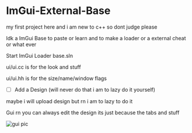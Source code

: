 # ImGui-External-Base
my first project here and i am new to c++ so dont judge please

Idk a ImGui Base to paste or learn and to make a loader or a external cheat or what ever

Start ImGui Loader base.sln

ui/ui.cc is for the look and stuff

ui/ui.hh is for the size/name/window flags

- [ ] Add a Design (will never do that i am to lazy do it yourself)

maybe i will upload design but rn i am to lazy to do it

Gui rn you can always edit the design its just because the tabs and stuff

![gui pic](https://i.imgur.com/MgdCXYu.png)
